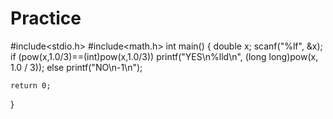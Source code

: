 # Practice
#include<stdio.h>
#include<math.h>
int main()
{
	double x;
	scanf("%lf", &x);
			if (pow(x,1.0/3)==(int)pow(x,1.0/3))
				printf("YES\n%lld\n", (long long)pow(x, 1.0 / 3));
			else printf("NO\n-1\n");

	return 0;
}
